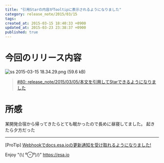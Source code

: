 ```yaml
---
title: "引用Starの内容がTooltipに表示されるようになりました"
category: release_note/2015/03/15
tags: 
created_at: 2015-03-15 18:40:33 +0900
updated_at: 2015-03-23 23:38:37 +0900
published: true
---
```


# 今回のリリース内容

![ss 2015-03-15 18.34.29.png (59.6 kB)](https://img.esa.io/uploads/production/attachments/105/2015/03/15/1/6c299097-bad6-403d-b221-eeba4584bec8.png)

> [#80:  release_note/2015/03/05/本文を引用してStarできるようになりました](/posts/80) 

# 所感
某開発合宿から帰ってきたらとても眠かったので長めに昼寝してました。
起きたら夕方だった

---
[ProTip] [Webhookでdocs.esa.ioの更新通知を受け取れるようになりました!](/posts/73) 

Enjoy "(\\( ⁰⊖⁰)/)"
https://esa.io
